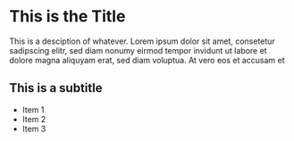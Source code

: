 # This is the Title
This is a desciption of whatever. Lorem ipsum dolor sit amet, consetetur sadipscing elitr, sed diam nonumy eirmod tempor invidunt ut labore et dolore magna aliquyam erat, sed diam voluptua. At vero eos et accusam et
## This is a subtitle
* Item 1
* Item 2
* Item 3